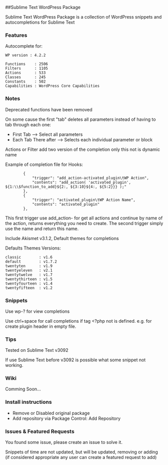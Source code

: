##Sublime Text WordPress Package

Sublime Text WordPress Package is a collection of WordPress snippets and autocompletions for Sublime Text

### Features

Autocomplete for:

    WP version : 4.2.2

    Functions    : 2506
    Filters      : 1105
    Actions      : 533
    Classes      : 245
    Constants    : 502
    Capabilities : WordPress Core Capabilities


### Notes

Deprecated functions have been removed

On some cause the first "tab" deletes all parameters instead of having to tab through each one:

- First Tab --> Select all parameters
- Each Tab There after --> Selects each individual parameter or block

Actions or Filter add two version of the completion only this not is dynamic name

Example of completion file for Hooks:
```
        {
            "trigger": "add_action-activated_plugin\tWP Action",
            "contents": "add_action( 'activated_plugin', ${1:\\$function_to_add}${2:, ${3:10}${4:, ${5:2}}} );"
        },
        {
            "trigger": "activated_plugin\tWP Action Name",
            "contents": "activated_plugin"
        },
```
This first trigger use add_action- for get all actions and continue by name of the action, returns everything you need to create.
The second trigger simply use the name and return this name.

Include Akismet v3.1.2, Default themes for completions

Defaults Themes Versions:

	classic        : v1.6
	default        : v1.7.2
	twentyten      : v1.9
	twentyeleven   : v2.1
	twentytwelve   : v1.7
	twentythirteen : v1.5
	twentyfourteen : v1.4
	twentyfifteen  : v1.2

### Snippets

Use wp-? for view completions

Use ctrl+space for call completions if tag <?php not is defined.
e.g. for create plugin header in empty file.

### Tips

Tested on Sublime Text v3092

If use Sublime Text before v3092 is possible what some snippet not working.

### Wiki

Comming Soon...


###  Install instructions

- Remove or Disabled original package
- Add repository via Package Control: Add Repository

### Issues & Featured Requests

You found some issue, please create an issue to solve it.

Snippets of time are not updated, but will be updated, removing or adding (if considered appropriate any user can create a featured request to add)